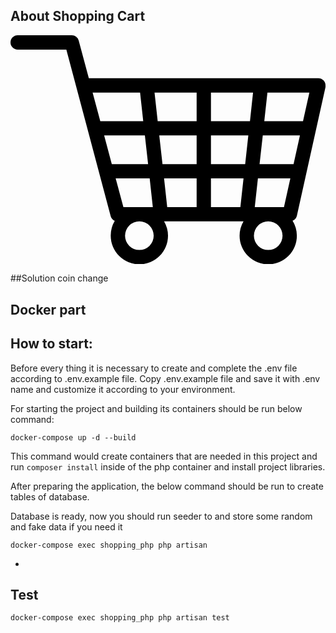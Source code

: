 
## About Shopping Cart

<svg xmlns="http://www.w3.org/2000/svg" viewBox="0 0 44 32"><title>shopping-cart@1x</title><g id="Layer_2" data-name="Layer 2"><g id="E-Commerce"><g id="Shopping_Cart_2x.png" data-name="Shopping Cart@2x.png"><path d="M40,25.24h0l4-18h0A1,1,0,0,0,44,7a1,1,0,0,0-1-1H10.94L9.52.71h0A1,1,0,0,0,8.56,0H1A1,1,0,0,0,1,2H7.8L14,25.29h0a1,1,0,0,0,.56.63A4,4,0,0,0,14,28a4,4,0,0,0,8,0,4,4,0,0,0-.55-2H32.55A4,4,0,0,0,32,28a4,4,0,0,0,8,0,4,4,0,0,0-.6-2.09A1,1,0,0,0,40,25.24ZM35.89,8h5.86l-.89,4H35.45ZM11.47,8h6.63l.44,4h-6Zm2.68,10-1.07-4h5.69l.45,4Zm.54,2h4.75l.44,4H15.77ZM18,30a2,2,0,1,1,2-2A2,2,0,0,1,18,30Zm8-6H21.89l-.44-4H26Zm0-6H21.23l-.45-4H26Zm0-6H20.56l-.44-4H26Zm6.11,12H28V20h4.55Zm.67-6H28V14h5.22Zm.67-6H28V8h5.88ZM36,30a2,2,0,1,1,2-2A2,2,0,0,1,36,30Zm2.2-6H34.12l.44-4h4.53Zm-3.41-6,.45-4h5.19l-.89,4Z"/></g></g></g></svg>

##Solution
coin change

## Docker part

## How to start:
Before every thing it is necessary to create and complete the .env file according to .env.example file.
Copy .env.example file and save it with .env name and customize it according to your environment.

For starting the project and building its containers should be run below command:

``docker-compose up -d --build``

This command would create containers that are needed in this project and run ``composer install`` inside of the php container and install project libraries.

After preparing the application, the below command should be run to create tables of database.

Database is ready, now you should run seeder to and store some random and fake data if you need it

``docker-compose exec shopping_php php artisan``

- 

## Test

``docker-compose exec shopping_php php artisan test``
